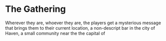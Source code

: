 # The Gathering

Wherever they are, whoever they are, the players get a mysterious message that brings them to their current location, a non-descript bar in the city of Haven, a small community near the the capital of

